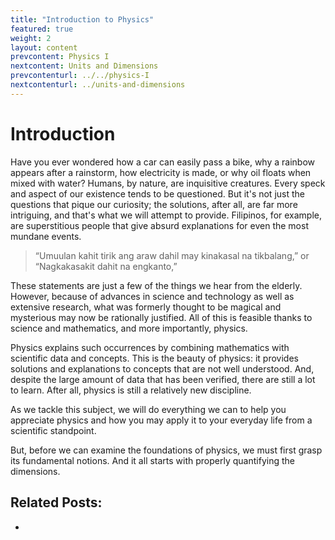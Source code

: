```yaml
---
title: "Introduction to Physics"
featured: true
weight: 2
layout: content
prevcontent: Physics I
nextcontent: Units and Dimensions
prevcontenturl: ../../physics-I
nextcontenturl: ../units-and-dimensions
---
```




# Introduction
Have you ever wondered how a car can easily pass a bike, why a rainbow appears after a rainstorm, how electricity is made, or why oil floats when mixed with water? Humans, by nature, are inquisitive creatures. Every speck and aspect of our existence tends to be questioned. But it's not just the questions that pique our curiosity; the solutions, after all, are far more intriguing, and that's what we will attempt to provide. Filipinos, for example, are superstitious people that give absurd explanations for even the most mundane events. 
>“Umuulan kahit tirik ang araw dahil may kinakasal na tikbalang,” 
>or
>“Nagkakasakit dahit na engkanto,” 

These statements are just a few of the things we hear from the elderly. However, because of advances in science and technology as well as extensive research, what was formerly thought to be magical and mysterious may now be rationally justified. All of this is feasible thanks to science and mathematics, and more importantly, physics. 

Physics explains such occurrences by combining mathematics with scientific data and concepts. This is the beauty of physics: it provides solutions and explanations to concepts that are not well understood. And, despite the large amount of data that has been verified, there are still a lot to learn. After all, physics is still a relatively new discipline. 

As we tackle this subject, we will do everything we can to help you appreciate physics and how you may apply it to your everyday life from a scientific standpoint. 

But, before we can examine the foundations of physics, we must first grasp its fundamental notions. And it all starts with properly quantifying the dimensions.





<!-- 

| Dimension |      SI       |       CGS       |     BE     |
| --------- |:-------------:|:---------------:|:----------:|
| Length    |   Meter (m)   | Centimeter (cm) | Foot (ft)  |
| Mass      | Kilogram (kg) |    Gram (g)     | Slug (sl)  |
| Time      |  Second (s)   |   Second (s)    | Second (s) |
|           |               |                 |            |

 -->



## Related Posts:
- 